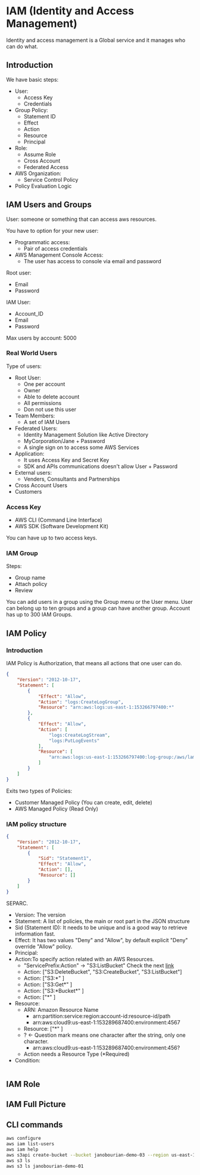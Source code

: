 # IAM (Identity and Access Management)

Identity and access management is a Global service and it manages who can do what.

## Introduction

We have basic steps:

* User:
    * Access Key
    * Credentials
* Group Policy:
    * Statement ID
    * Effect
    * Action
    * Resource
    * Principal
* Role:
    * Assume Role
    * Cross Account
    * Federated Access
* AWS Organization:
    * Service Control Policy
* Policy Evaluation Logic

## IAM Users and Groups

User: someone or something that can access aws resources. 

You have to option for your new user:
* Programmatic access:
    * Pair of access credentials
* AWS Management Console Access:
    * The user has access to console via email and password

Root user:
* Email
* Password

IAM User:
* Account_ID
* Email
* Password

Max users by account: 5000

### Real World Users

Type of users:
* Root User:
    * One per account
    * Owner
    * Able to delete account
    * All permissions
    * Don not use this user
* Team Members:
    * A set of IAM Users
* Federated Users:
    * Identity Management Solution like Active Directory
    * MyCorporation/Jane + Password
    * A single sign on to access some AWS Services
* Application:
    * It uses Access Key and Secret Key
    * SDK and APIs communications doesn't allow User + Password
* External users:
    * Venders, Consultants and Partnerships
* Cross Account Users
* Customers

### Access Key

* AWS CLI (Command Line Interface)
* AWS SDK (Software Development Kit)

You can have up to two access keys.

### IAM Group

Steps:
* Group name
* Attach policy 
* Review

You can add users in a group using the Group menu or the User menu.
User can belong up to ten groups and a group can have another group.
Account has up to 300 IAM Groups. 

## IAM Policy

### Introduction

IAM Policy is Authorization, that means all actions that one user can do.

```json
{
    "Version": "2012-10-17",
    "Statement": [
        {
            "Effect": "Allow",
            "Action": "logs:CreateLogGroup",
            "Resource": "arn:aws:logs:us-east-1:153266797400:*"
        },
        {
            "Effect": "Allow",
            "Action": [
                "logs:CreateLogStream",
                "logs:PutLogEvents"
            ],
            "Resource": [
                "arn:aws:logs:us-east-1:153266797400:log-group:/aws/lambda/get_s3_update:*"
            ]
        }
    ]
}
```

Exits two types of Policies:
* Customer Managed Policy (You can create, edit, delete)
* AWS Managed Policy (Read Only)

### IAM policy structure

```json
{
	"Version": "2012-10-17",
	"Statement": [
		{
			"Sid": "Statement1",
			"Effect": "Allow",
			"Action": [],
			"Resource": []
		}
	]
}
``` 

SEPARC. 

* Version: The version
* Statement: A list of policies, the main or root part in the JSON structure
* Sid (Statement ID): It needs to be unique and is a good way to retrieve information fast.
* Effect: It has two values "Deny" and "Allow", by default explicit "Deny" override "Allow" policy.
* Principal:
* Action:To specify action related with an AWS Resources.
    * "ServicePrefix:Action" -> "S3:ListBucket" Check the next [link](https://docs.aws.amazon.com/IAM/latest/UserGuide/reference_policies_actions-resources-contextkeys.html)
    * Action: ["S3:DeleteBucket", "S3:CreateBucket", "S3:ListBucket"]
    * Action: ["S3:*" ]
    * Action: ["S3:Get*" ]
    * Action: ["S3:\*Bucket\*" ] 
    * Action: ["*" ]
* Resource: 
    * ARN: Amazon Resource Name
        * arn:partition:service:region:account-id:resource-id/path
        * arn:aws:cloud9:us-east-1:153289687400:environment:4567
    * Resource: ["*" ]
    * ? <- Question mark means one character after the string, only one character.
        * arn:aws:cloud9:us-east-1:153289687400:environment:456? 
    * Action needs a Resource Type (*Required)
* Condition:

```json

``` 

## IAM Role

## IAM Full Picture

## CLI commands

```bash
aws configure
aws iam list-users
aws iam help
aws s3api create-bucket --bucket janobourian-demo-03 --region us-east-1
aws s3 ls
aws s3 ls janobourian-demo-01
```